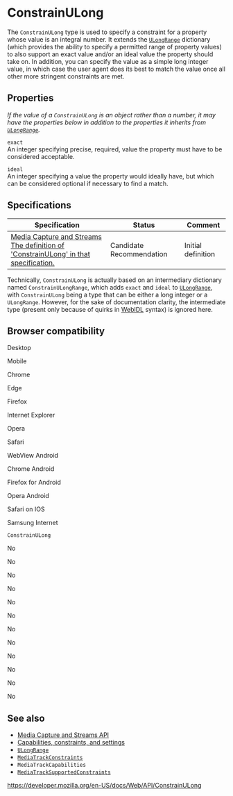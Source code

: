 # ConstrainULong

The `ConstrainULong` type is used to specify a constraint for a property whose value is an integral number. It extends the [`ULongRange`](ulongrange) dictionary (which provides the ability to specify a permitted range of property values) to also support an exact value and/or an ideal value the property should take on. In addition, you can specify the value as a simple long integer value, in which case the user agent does its best to match the value once all other more stringent constraints are met.

## Properties

_If the value of a `ConstrainULong` is an object rather than a number, it may have the properties below in addition to the properties it inherits from [`ULongRange`](ulongrange)._

`exact`  
An integer specifying precise, required, value the property must have to be considered acceptable.

`ideal`  
An integer specifying a value the property would ideally have, but which can be considered optional if necessary to find a match.

## Specifications

<table><thead><tr class="header"><th>Specification</th><th>Status</th><th>Comment</th></tr></thead><tbody><tr class="odd"><td><a href="https://w3c.github.io/mediacapture-main/#dom-constrainulong">Media Capture and Streams<br />
<span class="small">The definition of 'ConstrainULong' in that specification.</span></a></td><td><span class="spec-cr">Candidate Recommendation</span></td><td>Initial definition</td></tr></tbody></table>

Technically, `ConstrainULong` is actually based on an intermediary dictionary named `ConstrainULongRange`, which adds `exact` and `ideal` to [`ULongRange`](ulongrange), with `ConstrainULong` being a type that can be either a long integer or a `ULongRange`. However, for the sake of documentation clarity, the intermediate type (present only because of quirks in [WebIDL](https://developer.mozilla.org/en-US/docs/Glossary/WebIDL) syntax) is ignored here.

## Browser compatibility

Desktop

Mobile

Chrome

Edge

Firefox

Internet Explorer

Opera

Safari

WebView Android

Chrome Android

Firefox for Android

Opera Android

Safari on IOS

Samsung Internet

`ConstrainULong`

No

No

No

No

No

No

No

No

No

No

No

No

## See also

- [Media Capture and Streams API](media_streams_api)
- [Capabilities, constraints, and settings](media_streams_api/constraints)
- [`ULongRange`](ulongrange)
- [`MediaTrackConstraints`](mediatrackconstraints)
- <span class="page-not-created">`MediaTrackCapabilities`</span>
- [`MediaTrackSupportedConstraints`](mediatracksupportedconstraints)

<a href="https://developer.mozilla.org/en-US/docs/Web/API/ConstrainULong" class="_attribution-link">https://developer.mozilla.org/en-US/docs/Web/API/ConstrainULong</a>
